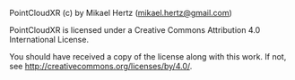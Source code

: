 PointCloudXR (c) by Mikael Hertz (mikael.hertz@gmail.com)

PointCloudXR is licensed under a
Creative Commons Attribution 4.0 International License.

You should have received a copy of the license along with this
work. If not, see <http://creativecommons.org/licenses/by/4.0/>.